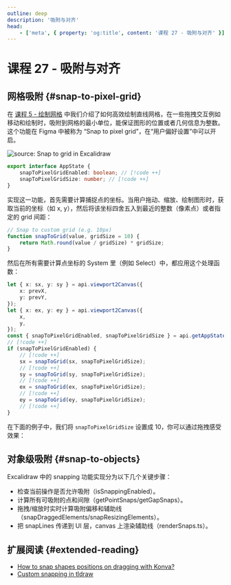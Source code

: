 ```yaml
---
outline: deep
description: '吸附与对齐'
head:
    - ['meta', { property: 'og:title', content: '课程 27 - 吸附与对齐' }]
---
```


<script setup>
import SnapToPixelGrid from '../../components/SnapToPixelGrid.vue'
</script>

# 课程 27 - 吸附与对齐

## 网格吸附 {#snap-to-pixel-grid}

在 [课程 5 - 绘制网格] 中我们介绍了如何高效绘制直线网格，在一些拖拽交互例如移动和绘制时，吸附到网格的最小单位，能保证图形的位置或者几何信息为整数。这个功能在 Figma 中被称为 “Snap to pixel grid”，在“用户偏好设置”中可以开启。

![source: [Snap to grid in Excalidraw] ](https://user-images.githubusercontent.com/490574/85198268-4ff5f300-b322-11ea-897e-602ef5936995.gif)

```ts
export interface AppState {
    snapToPixelGridEnabled: boolean; // [!code ++]
    snapToPixelGridSize: number; // [!code ++]
}
```

实现这一功能，首先需要计算捕捉点的坐标。当用户拖动、缩放、绘制图形时，获取当前的坐标（如 x, y），然后将该坐标四舍五入到最近的整数（像素点）或者指定的 grid 间距：

```ts
// Snap to custom grid (e.g. 10px)
function snapToGrid(value, gridSize = 10) {
    return Math.round(value / gridSize) * gridSize;
}
```

然后在所有需要计算点坐标的 System 里（例如 Select）中，都应用这个处理函数：

```ts
let { x: sx, y: sy } = api.viewport2Canvas({
    x: prevX,
    y: prevY,
});
let { x: ex, y: ey } = api.viewport2Canvas({
    x,
    y,
});
const { snapToPixelGridEnabled, snapToPixelGridSize } = api.getAppState(); // [!code ++]
// [!code ++]
if (snapToPixelGridEnabled) {
    // [!code ++]
    sx = snapToGrid(sx, snapToPixelGridSize);
    // [!code ++]
    sy = snapToGrid(sy, snapToPixelGridSize);
    // [!code ++]
    ex = snapToGrid(ex, snapToPixelGridSize);
    // [!code ++]
    ey = snapToGrid(ey, snapToPixelGridSize);
    // [!code ++]
}
```

在下面的例子中，我们将 `snapToPixelGridSize` 设置成 10，你可以通过拖拽感受效果：

<SnapToPixelGrid />

## 对象级吸附 {#snap-to-objects}

Excalidraw 中的 snapping 功能实现分为以下几个关键步骤：

-   检查当前操作是否允许吸附（isSnappingEnabled）。
-   计算所有可吸附的点和间隙（getPointSnaps/getGapSnaps）。
-   拖拽/缩放时实时计算吸附偏移和辅助线（snapDraggedElements/snapResizingElements）。
-   把 snapLines 传递到 UI 层，canvas 上渲染辅助线（renderSnaps.ts）。

## 扩展阅读 {#extended-reading}

-   [How to snap shapes positions on dragging with Konva?]
-   [Custom snapping in tldraw]

[课程 5 - 绘制网格]: /zh/guide/lesson-005
[Snap to grid in Excalidraw]: https://github.com/excalidraw/excalidraw/issues/521
[How to snap shapes positions on dragging with Konva?]: https://konvajs.org/docs/sandbox/Objects_Snapping.html
[Custom snapping in tldraw]: https://tldraw.dev/examples/bounds-snapping-shape
